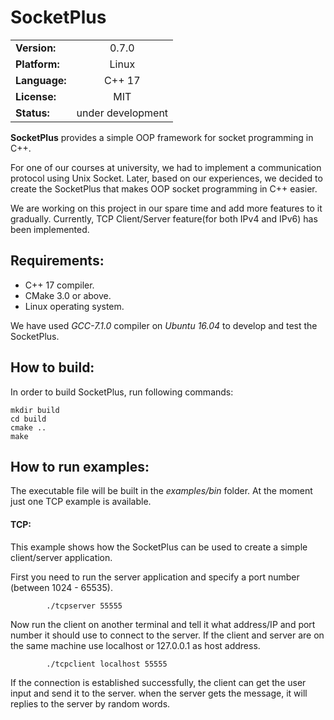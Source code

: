 # **SocketPlus**
|        |          |
|---------|:---------:|
|**Version:**  | 0.7.0 | 
|**Platform:** | Linux |
|**Language:** | C++ 17 |
|**License:**  | MIT |
|**Status:**   | under development |

**SocketPlus** provides a simple OOP framework for socket programming in C++.

For one of our courses at university, we had to implement a communication protocol using Unix Socket. Later, based on our experiences, we decided to create the SocketPlus that makes OOP socket programming in C++ easier.

We are working on this project in our spare time and add more features to it gradually. Currently, TCP Client/Server feature(for both IPv4 and IPv6) has been implemented.



## Requirements:
 * C++ 17 compiler.
 * CMake 3.0 or above.
 * Linux operating system.
 
 We have used *GCC-7.1.0* compiler on *Ubuntu 16.04* to develop and test the SocketPlus.

## How to build:
 In order to build SocketPlus, run following commands:
```
mkdir build
cd build
cmake ..
make
```
## How to run examples:
The executable file will be built in the *examples/bin* folder.
At the moment just one TCP example is available.

#### TCP:
This example shows how the SocketPlus can be used to create a simple client/server application.
 
First you need to run the server application and specify a port number (between 1024 - 65535).

```
        ./tcpserver 55555
```

Now run the client on another terminal and tell it what address/IP and port number it should use to connect to the server. If the client and server are on the same machine use localhost or 127.0.0.1 as host address.

```
        ./tcpclient localhost 55555
```
If the connection is established successfully, the client can get the user input and send it to the server. when the server gets the message, it will replies to the server by random words.
